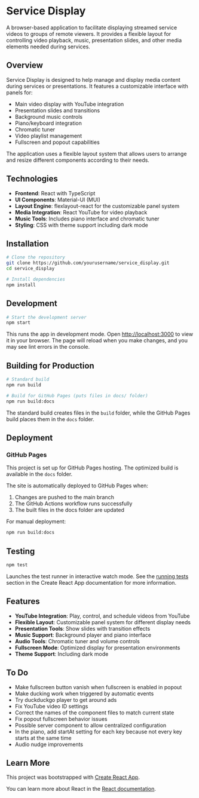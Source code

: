# Service Display

A browser-based application to facilitate displaying streamed service videos to groups of remote viewers. It provides a flexible layout for controlling video playback, music, presentation slides, and other media elements needed during services.

## Overview

Service Display is designed to help manage and display media content during services or presentations. It features a customizable interface with panels for:
- Main video display with YouTube integration
- Presentation slides and transitions
- Background music controls
- Piano/keyboard integration
- Chromatic tuner
- Video playlist management
- Fullscreen and popout capabilities

The application uses a flexible layout system that allows users to arrange and resize different components according to their needs.

## Technologies

- **Frontend**: React with TypeScript
- **UI Components**: Material-UI (MUI)
- **Layout Engine**: flexlayout-react for the customizable panel system
- **Media Integration**: React YouTube for video playback
- **Music Tools**: Includes piano interface and chromatic tuner
- **Styling**: CSS with theme support including dark mode

## Installation

```bash
# Clone the repository
git clone https://github.com/yourusername/service_display.git
cd service_display

# Install dependencies
npm install
```

## Development

```bash
# Start the development server
npm start
```

This runs the app in development mode. Open [http://localhost:3000](http://localhost:3000) to view it in your browser. The page will reload when you make changes, and you may see lint errors in the console.

## Building for Production

```bash
# Standard build
npm run build

# Build for GitHub Pages (puts files in docs/ folder)
npm run build:docs
```

The standard build creates files in the `build` folder, while the GitHub Pages build places them in the `docs` folder.

## Deployment

### GitHub Pages
This project is set up for GitHub Pages hosting. The optimized build is available in the `docs` folder.

The site is automatically deployed to GitHub Pages when:
1. Changes are pushed to the main branch
2. The GitHub Actions workflow runs successfully
3. The built files in the docs folder are updated

For manual deployment:
```bash
npm run build:docs
```

## Testing

```bash
npm test
```

Launches the test runner in interactive watch mode. See the [running tests](https://facebook.github.io/create-react-app/docs/running-tests) section in the Create React App documentation for more information.

## Features

- **YouTube Integration**: Play, control, and schedule videos from YouTube
- **Flexible Layout**: Customizable panel system for different display needs
- **Presentation Tools**: Show slides with transition effects
- **Music Support**: Background player and piano interface
- **Audio Tools**: Chromatic tuner and volume controls
- **Fullscreen Mode**: Optimized display for presentation environments
- **Theme Support**: Including dark mode

## To Do

- Make fullscreen button vanish when fullscreen is enabled in popout
- Make ducking work when triggered by automatic events
- Try duckduckgo player to get around ads
- Fix YouTube video ID settings
- Correct the names of the component files to match current state
- Fix popout fullscreen behavior issues
- Possible server component to allow centralized configuration
- In the piano, add startAt setting for each key because not every key starts at the same time
- Audio nudge improvements

## Learn More

This project was bootstrapped with [Create React App](https://github.com/facebook/create-react-app).

You can learn more about React in the [React documentation](https://reactjs.org/).

